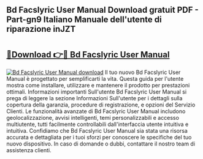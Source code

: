 ## Bd Facslyric User Manual Download gratuit PDF - Part-gn9 Italiano Manuale dell'utente di riparazione inJZT

# <h2><a href="http://dfeft7i.blite.top/?on=Bd+Facslyric+User+Manual">🔗Download 👉🔴 Bd Facslyric User Manual</a></h2>

[![Bd Facslyric User Manual download](https://i.imgur.com/lujVjoI.png)](http://dfeft7i.blite.top/?on=Bd+Facslyric+User+Manual)
Il tuo nuovo Bd Facslyric User Manual è progettato per semplificarti la vita. Questa guida per l'utente mostra come installare, utilizzare e mantenere il prodotto per prestazioni ottimali. Informazioni importanti Sull'utente Bd Facslyric User Manual si prega di leggere la sezione Informazioni Sull'utente per i dettagli sulla copertura della garanzia, procedure di registrazione, e opzioni del Servizio Clienti. Le funzionalità avanzate di Bd Facslyric User Manual includono geolocalizzazione, avvisi intelligenti, temi personalizzabili e accesso multiutente, tutti facilmente controllabili dall'interfaccia utente intuitiva e intuitiva. Confidiamo che Bd Facslyric User Manual sia stata una risorsa accurata e dettagliata per i tuoi sforzi per conoscere le specifiche del tuo nuovo dispositivo. In caso di domande o dubbi, contattare il nostro team di assistenza clienti.
